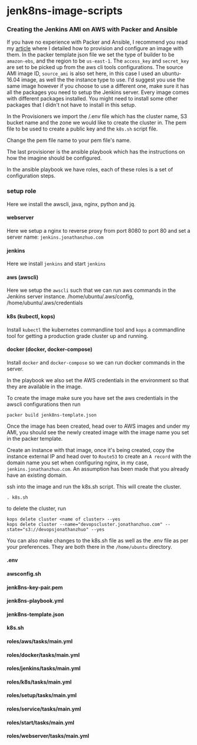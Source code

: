 # jenk8ns-image-scripts

### Creating the Jenkins AMI on AWS with Packer and Ansible

If you have no experience with Packer and Ansible, I recommend you read my [article](https://medium.com/@Thegaijin/configuration-and-change-management-with-packer-and-ansible-f0a16677e28f) where I detailed how to provision and configure an image with them.
In the packer template json file we set the type of builder to be `amazon-ebs`, and the region to be `us-east-1`.
The `access_key` and `secret_key` are set to be picked up from the aws cli tools configurations.
The source AMI image ID, `source_ami` is also set here, in this case I used an ubuntu-16.04 image, as well the the instance type to use. I'd suggest you use the same image however if you choose to use a different one, make sure it has all the packages you need to setup the Jenkins server. Every image comes with different packages installed. You might need to install some other packages that I didn't not have to install in this setup.

In the Provisioners we import the /.env file which has the cluster name, S3 bucket name and the zone we would like to create the cluster in. The pem file to be used to create a public key and the `k8s.sh` script file.

Change the pem file name to your pem file's name.

The last provisioner is the ansible playbook which has the instructions on how the imagine should be configured.

In the ansible playbook we have roles, each of these roles is a set of configuration steps.

### setup role

Here we install the awscli, java, nginx, python and jq.

#### webserver

Here we setup a nginx to reverse proxy from port 8080 to port 80 and set a server name: `jenkins.jonathanzhuo.com`

#### jenkins

Here we install `jenkins` and start `jenkins`

#### aws (awscli)

Here we setup the `awscli` such that we can run aws commands in the Jenkins server instance. /home/ubuntu/.aws/config, /home/ubuntu/.aws/credentials

#### k8s (kubectl, kops)

Install `kubectl` the kubernetes commandline tool and `kops` a commandline tool for getting a production grade cluster up and running.

#### docker (docker, docker-compose)

Install `docker` and `docker-compose` so we can run docker commands in the server.

In the playbook we also set the AWS credentials in the environment so that they are available in the image.

To create the image make sure you have set the aws credentials in the awscli configurations then run

    packer build jenk8ns-template.json

Once the image has been created, head over to AWS images and under my AMI, you should see the newly created image with the image name you set in the packer template.

Create an instance with that image, once it's being created, copy the instance external IP and head over to `Route53` to create an `A record` with the domain name you set when configuring nginx, in my case, `jenkins.jonathanzhuo.com`. An assumption has been made that you already have an existing domain.

ssh into the image and run the k8s.sh script. This will create the cluster.

    . k8s.sh

to delete the cluster, run

    kops delete cluster <name of cluster> --yes
    kops delete cluster --name="devopscluster.jonathanzhuo.com" --state="s3://devopsjonathanzhuo" --yes

You can also make changes to the k8s.sh file as well as the .env file as per your preferences. They are both there in the `/home/ubuntu` directory.

#### .env
#### awsconfig.sh
#### jenk8ns-key-pair.pem
#### jenk8ns-playbook.yml
#### jenk8ns-template.json
#### k8s.sh

#### roles/aws/tasks/main.yml
#### roles/docker/tasks/main.yml
#### roles/jenkins/tasks/main.yml
#### roles/k8s/tasks/main.yml
#### roles/setup/tasks/main.yml
#### roles/service/tasks/main.yml
#### roles/start/tasks/main.yml
#### roles/webserver/tasks/main.yml
